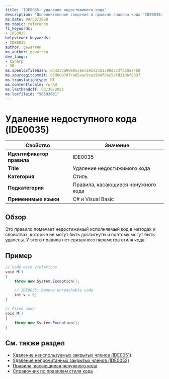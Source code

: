 ```yaml
---
title: 'IDE0035: удаление недостижимого кода'
description: 'Дополнительные сведения о правиле анализа кода "IDE0035: удаление недостижимого кода"'
ms.date: 09/30/2020
ms.topic: reference
f1_keywords:
- IDE0035
helpviewer_keywords:
- IDE0035
author: gewarren
ms.author: gewarren
dev_langs:
- CSharp
- VB
ms.openlocfilehash: 6b4233a90e05ce672e1723a1380d5c3fa50a74b8
ms.sourcegitcommit: 05d0087dfca85aac9ca2960f86c5efd218bf833f
ms.translationtype: HT
ms.contentlocale: ru-RU
ms.lasthandoff: 03/30/2021
ms.locfileid: "96593681"
---
```

# <a name="remove-unreachable-code-ide0035"></a>Удаление недоступного кода (IDE0035)

|Свойство|Значение|
|-|-|
| **Идентификатор правила** | IDE0035 |
| **Title** | Удаление недостижимого кода |
| **Категория** | Стиль |
| **Подкатегория** | Правила, касающиеся ненужного кода |
| **Применимые языки** | C# и Visual Basic |

## <a name="overview"></a>Обзор

Это правило помечает недостижимый исполняемый код в методах и свойствах, которые не могут быть достигнуты и поэтому могут быть удалены. У этого правила нет связанного параметра стиля кода.

## <a name="example"></a>Пример

```csharp
// Code with violations
void M()
{
    throw new System.Exception();

    // IDE0035: Remove unreachable code
    int v = 0;
}

// Fixed code
void M()
{
    throw new System.Exception();
}
```

## <a name="see-also"></a>См. также раздел

- [Удаление неиспользуемых закрытых членов (IDE0051)](ide0051.md)
- [Удаление непрочитанных закрытых членов (IDE0052)](ide0052.md)
- [Правила, касающиеся ненужного кода](unnecessary-code-rules.md)
- [Справочник по правилам стиля кода](index.md)

